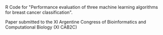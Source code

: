 R Code for "Performance evaluation of three machine learning algorithms for breast cancer classification".<br>

Paper submitted to the XI Argentine Congress of Bioinformatics and Computational Biology (XI CAB2C) 
